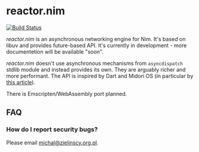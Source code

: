 # reactor.nim

[![Build Status](https://travis-ci.org/zielmicha/reactor.nim.svg?branch=master)](https://travis-ci.org/zielmicha/reactor.nim)

*reactor.nim* is an asynchronous networking engine for Nim. It's based on libuv and provides future-based API. It's currently in development - more documentetion will be available "soon".

*reactor.nim* doesn't use asynchronous mechanisms from `asyncdispatch` stdlib module and instead provides its own. They are arguably richer and more performant. The API is inspired by Dart and Midori OS (in particular by [this article](http://joeduffyblog.com/2015/11/19/asynchronous-everything/)).

There is Emscripten/WebAssembly port planned.


## FAQ

### How do I report security bugs?

Please email michal@zielinscy.org.pl.
